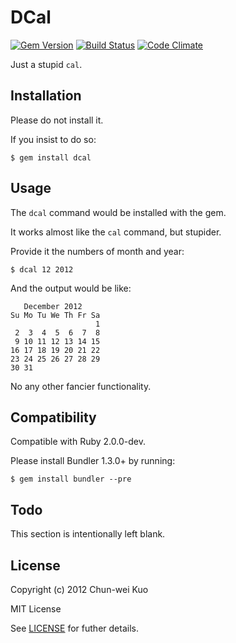 # DCal

[![Gem Version](https://badge.fury.io/rb/dcal.png)][gem]
[![Build Status](https://travis-ci.org/Domon/dcal.png)][travis]
[![Code Climate](https://codeclimate.com/badge.png)][codeclimate]

[gem]: https://rubygems.org/gems/dcal
[travis]: https://travis-ci.org/Domon/dcal
[codeclimate]: https://codeclimate.com/github/Domon/dcal

Just a stupid `cal`.

## Installation

Please do not install it.

If you insist to do so:

    $ gem install dcal

## Usage

The `dcal` command would be installed with the gem.

It works almost like the `cal` command, but stupider.

Provide it the numbers of month and year:

    $ dcal 12 2012

And the output would be like:

```
   December 2012
Su Mo Tu We Th Fr Sa
                   1
 2  3  4  5  6  7  8
 9 10 11 12 13 14 15
16 17 18 19 20 21 22
23 24 25 26 27 28 29
30 31
```

No any other fancier functionality.

## Compatibility

Compatible with Ruby 2.0.0-dev.

Please install Bundler 1.3.0+ by running:

    $ gem install bundler --pre

## Todo

This section is intentionally left blank.

## License

Copyright (c) 2012 Chun-wei Kuo

MIT License

See [LICENSE] for futher details.

[LICENSE]: https://github.com/Domon/dcal/blob/master/LICENSE.txt
